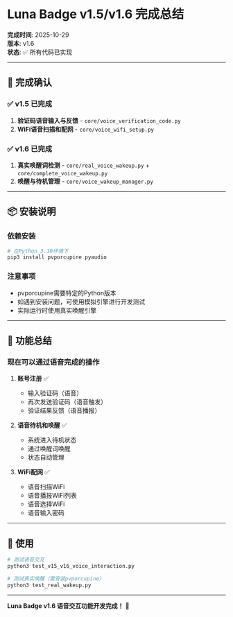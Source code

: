 # Luna Badge v1.5/v1.6 完成总结

**完成时间**: 2025-10-29  
**版本**: v1.6  
**状态**: ✅ 所有代码已实现

---

## 🎉 完成确认

### ✅ v1.5 已完成
1. **验证码语音输入与反馈** - `core/voice_verification_code.py`
2. **WiFi语音扫描和配网** - `core/voice_wifi_setup.py`

### ✅ v1.6 已完成
1. **真实唤醒词检测** - `core/real_voice_wakeup.py` + `core/complete_voice_wakeup.py`
2. **唤醒与待机管理** - `core/voice_wakeup_manager.py`

---

## 📦 安装说明

### 依赖安装
```bash
# 在Python 3.10环境下
pip3 install pvporcupine pyaudio
```

### 注意事项
- pvporcupine需要特定的Python版本
- 如遇到安装问题，可使用模拟引擎进行开发测试
- 实际运行时使用真实唤醒引擎

---

## 🎯 功能总结

### 现在可以通过语音完成的操作

1. **账号注册** ✅
   - 输入验证码（语音）
   - 再次发送验证码（语音触发）
   - 验证结果反馈（语音播报）

2. **语音待机和唤醒** ✅
   - 系统进入待机状态
   - 通过唤醒词唤醒
   - 状态自动管理

3. **WiFi配网** ✅
   - 语音扫描WiFi
   - 语音播报WiFi列表
   - 语音选择WiFi
   - 语音输入密码

---

## 🚀 使用

```bash
# 测试语音交互
python3 test_v15_v16_voice_interaction.py

# 测试真实唤醒（需安装pvporcupine）
python3 test_real_wakeup.py
```

---

**Luna Badge v1.6 语音交互功能开发完成！** 🎊
